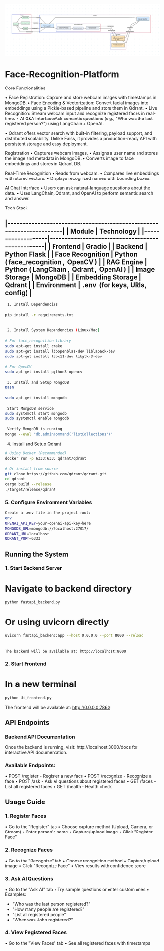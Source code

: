 ![alt text](architexture/image.png)

# Face-Recognition-Platform
Core Functionalities

•⁠  ⁠Face Registration: Capture and store webcam images with timestamps in MongoDB.
•⁠  ⁠Face Encoding & Vectorization: Convert facial images into embeddings using a Pickle-based pipeline and store them in Qdrant.
•⁠  ⁠Live Recognition: Stream webcam input and recognize registered faces in real-time.
•⁠  ⁠AI Q&A Interface:Ask semantic questions (e.g., "Who was the last registered person?") using LangChain + OpenAI.

• Qdrant offers vector search with built-in filtering, payload support, and distributed scalability. Unlike Faiss, it provides a production-ready API with persistent storage and easy deployment.

 Registration
•⁠  ⁠Captures webcam images.
•⁠  ⁠Assigns a user name and stores the image and metadata in MongoDB.
•⁠  ⁠Converts image to face embeddings and stores in Qdrant DB.

 Real-Time Recognition
•⁠  ⁠Reads from webcam.
•⁠  ⁠Compares live embeddings with stored vectors.
•⁠  ⁠Displays recognized names with bounding boxes.

 AI Chat Interface
•⁠  ⁠Users can ask natural-language questions about the data.
•⁠  ⁠Uses LangChain, Qdrant, and OpenAI to perform semantic search and answer.


 Tech Stack

|---------------------------------------------------------------------|
| Module            | Technology                                      |
|-------------------|-------------------------------------------------|
| Frontend          | Gradio                                          |
| Backend           | Python Flask                                    |
| Face Recognition  | Python (⁠ face_recognition ⁠, ⁠ OpenCV ⁠)           |
| RAG Engine        | Python (⁠ LangChain ⁠, ⁠ Qdrant ⁠, ⁠ OpenAI ⁠)        |
| Image Storage     | MongoDB                                         |
| Embedding Storage | Qdrant                                          |
| Environment       | ⁠ .env ⁠ (for keys, URIs, config)                 |
-----------------------------------------------------------------------
```bash
 1. Install Dependencies

pip install -r requirements.txt


 2. Install System Dependencies (Linux/Mac)

# For face_recognition library
sudo apt-get install cmake
sudo apt-get install libopenblas-dev liblapack-dev
sudo apt-get install libx11-dev libgtk-3-dev

# For OpenCV
sudo apt-get install python3-opencv

 3. Install and Setup MongoDB
bash
 
sudo apt-get install mongodb

 Start MongoDB service
sudo systemctl start mongodb
sudo systemctl enable mongodb

 Verify MongoDB is running
mongo --eval "db.adminCommand('listCollections')"

```
 4. Install and Setup Qdrant
```bash
# Using Docker (Recommended)
docker run -p 6333:6333 qdrant/qdrant

# Or install from source
git clone https://github.com/qdrant/qdrant.git
cd qdrant
cargo build --release
./target/release/qdrant

```
### 5. Configure Environment Variables
``` bash
Create a .env file in the project root:
env
OPENAI_API_KEY=your-openai-api-key-here
MONGODB_URL=mongodb://localhost:27017/
QDRANT_URL=localhost
QDRANT_PORT=6333
```

## Running the System

### 1. Start Backend Server

# Navigate to backend directory
``` bash
python fastapi_backend.py
```

# Or using uvicorn directly
``` bash
uvicorn fastapi_backend:app --host 0.0.0.0 --port 8000 --reload


The backend will be available at: http://localhost:8000
```
### 2. Start Frontend

# In a new terminal
``` bash
python Ui_frontend.py
```

The frontend will be available at: http://0.0.0.0:7860

## API Endpoints

### Backend API Documentation
Once the backend is running, visit: http://localhost:8000/docs for interactive API documentation.

### Available Endpoints:
•  ⁠POST /register - Register a new face
•⁠  ⁠POST /recognize - Recognize a face
•⁠  ⁠POST /ask - Ask AI questions about registered faces
•⁠  ⁠GET /faces - List all registered faces
•⁠  ⁠GET /health - Health check

## Usage Guide

### 1. Register Faces
•⁠  ⁠Go to the "Register" tab
•⁠  ⁠Choose capture method (Upload, Camera, or Stream)
•⁠  ⁠Enter person's name
•⁠  ⁠Capture/upload image
•⁠  ⁠Click "Register Face"

### 2. Recognize Faces
•⁠  ⁠Go to the "Recognize" tab
•⁠  ⁠Choose recognition method
•⁠  ⁠Capture/upload image
•⁠  ⁠Click "Recognize Face"
•⁠  ⁠View results with confidence score

### 3. Ask AI Questions
•⁠  ⁠Go to the "Ask AI" tab
•⁠  ⁠Try sample questions or enter custom ones
•⁠  ⁠Examples:
  - "Who was the last person registered?"
  - "How many people are registered?"
  - "List all registered people"
  - "When was John registered?"

### 4. View Registered Faces
•⁠  ⁠Go to the "View Faces" tab
•⁠  ⁠See all registered faces with timestamps

